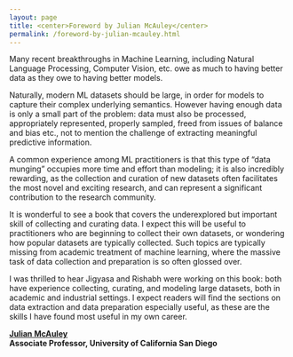 ```yaml
---
layout: page
title: <center>Foreword by Julian McAuley</center>
permalink: /foreword-by-julian-mcauley.html
---
```


Many recent breakthroughs in Machine Learning, including Natural Language Processing, Computer Vision, etc. owe as much to having better data as they owe to having better models.

Naturally, modern ML datasets should be large, in order for models to capture their complex underlying semantics. However having enough data is only a small part of the problem: data must also be processed, appropriately represented, properly sampled, freed from issues of balance and bias etc., not to mention the challenge of extracting meaningful predictive information.

A common experience among ML practitioners is that this type of “data munging” occupies more time and effort than modeling; it is also incredibly rewarding, as the collection and curation of new datasets often facilitates the most novel and exciting research, and can represent a significant contribution to the research community.

It is wonderful to see a book that covers the underexplored but important skill of collecting and curating data. I expect this will be useful to practitioners who are beginning to collect their own datasets, or wondering how popular datasets are typically collected. Such topics are typically missing from academic treatment of machine learning, where the massive task of data collection and preparation is so often glossed over.

I was thrilled to hear Jigyasa and Rishabh were working on this book: both have experience collecting, curating, and modeling large datasets, both in academic and industrial settings. I expect readers will find the sections on data extraction and data preparation especially useful, as these are the skills I have found most useful in my own career.

[<b>Julian McAuley</b>](https://cseweb.ucsd.edu/~jmcauley) <br>
**Associate Professor, University of California San Diego**
